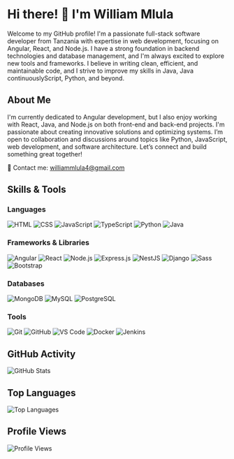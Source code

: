 # Hi there! 👋 I'm William Mlula

Welcome to my GitHub profile! I'm a passionate full-stack software developer from Tanzania with expertise in web development, focusing on Angular, React, and Node.js. I have a strong foundation in backend technologies and database management, and I'm always excited to explore new tools and frameworks. I believe in writing clean, efficient, and maintainable code, and I strive to improve my skills in Java, Java continuouslyScript, Python, and beyond.

## About Me

I'm currently dedicated to Angular development, but I also enjoy working with React, Java, and Node.js on both front-end and back-end projects. I'm passionate about creating innovative solutions and optimizing systems. I’m open to collaboration and discussions around topics like Python, JavaScript, web development, and software architecture. Let’s connect and build something great together!

📧 Contact me: [williammlula4@gmail.com](mailto:williammlula4@gmail.com)

## Skills & Tools

### Languages

![HTML](https://img.shields.io/badge/HTML5-E34F26?style=flat-square&logo=html5&logoColor=white)
![CSS](https://img.shields.io/badge/CSS3-1572B6?style=flat-square&logo=css3&logoColor=white)
![JavaScript](https://img.shields.io/badge/JavaScript-F7DF1E?style=flat-square&logo=javascript&logoColor=black)
![TypeScript](https://img.shields.io/badge/TypeScript-007ACC?style=flat-square&logo=typescript&logoColor=white)
![Python](https://img.shields.io/badge/Python-3776AB?style=flat-square&logo=python&logoColor=white)
![Java](https://img.shields.io/badge/Java-ED8B00?style=flat-square&logo=openjdk&logoColor=white)





### Frameworks & Libraries

![Angular](https://img.shields.io/badge/Angular-DD0031?style=flat-square&logo=angular&logoColor=white)
![React](https://img.shields.io/badge/React-61DAFB?style=flat-square&logo=react&logoColor=white)
![Node.js](https://img.shields.io/badge/Node.js-43853D?style=flat-square&logo=node.js&logoColor=white)
![Express.js](https://img.shields.io/badge/Express.js-000000?style=flat-square&logo=express&logoColor=white)
![NestJS](https://img.shields.io/badge/NestJS-E0234E?style=flat-square&logo=nestjs&logoColor=white)
![Django](https://img.shields.io/badge/Django-092E20?style=flat-square&logo=django&logoColor=white)
![Sass](https://img.shields.io/badge/Sass-CC6699?style=flat-square&logo=sass&logoColor=white)
![Bootstrap](https://img.shields.io/badge/Bootstrap-563D7C?style=flat-square&logo=bootstrap&logoColor=white)


### Databases

![MongoDB](https://img.shields.io/badge/MongoDB-47A248?style=flat-square&logo=mongodb&logoColor=white)
![MySQL](https://img.shields.io/badge/MySQL-4479A1?style=flat-square&logo=mysql&logoColor=white)
![PostgreSQL](https://img.shields.io/badge/PostgreSQL-336791?style=flat-square&logo=postgresql&logoColor=white)

### Tools

![Git](https://img.shields.io/badge/Git-F05032?style=flat-square&logo=git&logoColor=white)
![GitHub](https://img.shields.io/badge/GitHub-181717?style=flat-square&logo=github&logoColor=white)
![VS Code](https://img.shields.io/badge/VS_Code-007ACC?style=flat-square&logo=visual-studio-code&logoColor=white)
![Docker](https://img.shields.io/badge/Docker-2496ED?style=flat-square&logo=docker&logoColor=white)
![Jenkins](https://img.shields.io/badge/Jenkins-D24939?style=flat-square&logo=jenkins&logoColor=white)


## GitHub Activity

![GitHub Stats](https://github-readme-stats.vercel.app/api?username=ndeanka&show_icons=true&theme=radical)

## Top Languages

![Top Languages](https://github-readme-stats.vercel.app/api/top-langs/?username=ndeanka&layout=compact&theme=radical)

## Profile Views

![Profile Views](https://komarev.com/ghpvc/?username=ndeanka)


